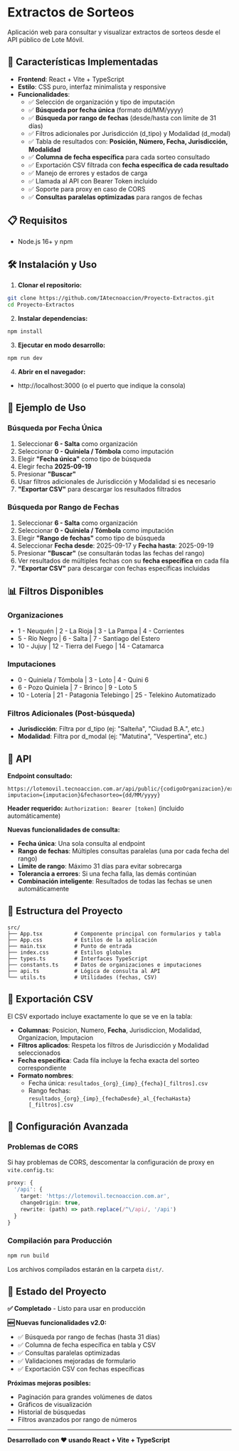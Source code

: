 # Extractos de Sorteos

Aplicación web para consultar y visualizar extractos de sorteos desde el API público de Lote Móvil.

## 🚀 Características Implementadas

- **Frontend**: React + Vite + TypeScript
- **Estilo**: CSS puro, interfaz minimalista y responsive
- **Funcionalidades**:
  - ✅ Selección de organización y tipo de imputación
  - ✅ **Búsqueda por fecha única** (formato dd/MM/yyyy)
  - ✅ **Búsqueda por rango de fechas** (desde/hasta con límite de 31 días)
  - ✅ Filtros adicionales por Jurisdicción (d_tipo) y Modalidad (d_modal)
  - ✅ Tabla de resultados con: **Posición, Número, Fecha, Jurisdicción, Modalidad**
  - ✅ **Columna de fecha específica** para cada sorteo consultado
  - ✅ Exportación CSV filtrada con **fecha específica de cada resultado**
  - ✅ Manejo de errores y estados de carga
  - ✅ Llamada al API con Bearer Token incluido
  - ✅ Soporte para proxy en caso de CORS
  - ✅ **Consultas paralelas optimizadas** para rangos de fechas

## 📋 Requisitos

- Node.js 16+ y npm

## 🛠️ Instalación y Uso

1. **Clonar el repositorio:**
```bash
git clone https://github.com/IAtecnoaccion/Proyecto-Extractos.git
cd Proyecto-Extractos
```

2. **Instalar dependencias:**
```bash
npm install
```

3. **Ejecutar en modo desarrollo:**
```bash
npm run dev
```

4. **Abrir en el navegador:**
- http://localhost:3000 (o el puerto que indique la consola)

## 🎯 Ejemplo de Uso

### Búsqueda por Fecha Única
1. Seleccionar **6 - Salta** como organización
2. Seleccionar **0 - Quiniela / Tómbola** como imputación  
3. Elegir **"Fecha única"** como tipo de búsqueda
4. Elegir fecha **2025-09-19**
5. Presionar **"Buscar"**
6. Usar filtros adicionales de Jurisdicción y Modalidad si es necesario
7. **"Exportar CSV"** para descargar los resultados filtrados

### Búsqueda por Rango de Fechas
1. Seleccionar **6 - Salta** como organización
2. Seleccionar **0 - Quiniela / Tómbola** como imputación  
3. Elegir **"Rango de fechas"** como tipo de búsqueda
4. Seleccionar **Fecha desde**: 2025-09-17 y **Fecha hasta**: 2025-09-19
5. Presionar **"Buscar"** (se consultarán todas las fechas del rango)
6. Ver resultados de múltiples fechas con su **fecha específica** en cada fila
7. **"Exportar CSV"** para descargar con fechas específicas incluidas

## 📊 Filtros Disponibles

### Organizaciones
- 1 - Neuquén | 2 - La Rioja | 3 - La Pampa | 4 - Corrientes
- 5 - Río Negro | 6 - Salta | 7 - Santiago del Estero
- 10 - Jujuy | 12 - Tierra del Fuego | 14 - Catamarca

### Imputaciones
- 0 - Quiniela / Tómbola | 3 - Loto | 4 - Quini 6
- 6 - Pozo Quiniela | 7 - Brinco | 9 - Loto 5
- 10 - Lotería | 21 - Patagonia Telebingo | 25 - Telekino Automatizado

### Filtros Adicionales (Post-búsqueda)
- **Jurisdicción**: Filtra por d_tipo (ej: "Salteña", "Ciudad B.A.", etc.)
- **Modalidad**: Filtra por d_modal (ej: "Matutina", "Vespertina", etc.)

## 🔧 API

**Endpoint consultado:**
```
https://lotemovil.tecnoaccion.com.ar/api/public/{codigoOrganizacion}/extracto?imputacion={imputacion}&fechasorteo={dd/MM/yyyy}
```

**Header requerido:** `Authorization: Bearer [token]` (incluido automáticamente)

**Nuevas funcionalidades de consulta:**
- **Fecha única**: Una sola consulta al endpoint
- **Rango de fechas**: Múltiples consultas paralelas (una por cada fecha del rango)
- **Límite de rango**: Máximo 31 días para evitar sobrecarga
- **Tolerancia a errores**: Si una fecha falla, las demás continúan
- **Combinación inteligente**: Resultados de todas las fechas se unen automáticamente

## 📁 Estructura del Proyecto

```
src/
├── App.tsx          # Componente principal con formularios y tabla
├── App.css          # Estilos de la aplicación
├── main.tsx         # Punto de entrada
├── index.css        # Estilos globales
├── types.ts         # Interfaces TypeScript
├── constants.ts     # Datos de organizaciones e imputaciones
├── api.ts           # Lógica de consulta al API
└── utils.ts         # Utilidades (fechas, CSV)
```

## 📄 Exportación CSV

El CSV exportado incluye exactamente lo que se ve en la tabla:
- **Columnas**: Posicion, Numero, **Fecha**, Jurisdiccion, Modalidad, Organizacion, Imputacion
- **Filtros aplicados**: Respeta los filtros de Jurisdicción y Modalidad seleccionados
- **Fecha específica**: Cada fila incluye la fecha exacta del sorteo correspondiente
- **Formato nombres**: 
  - Fecha única: `resultados_{org}_{imp}_{fecha}[_filtros].csv`
  - Rango fechas: `resultados_{org}_{imp}_{fechaDesde}_al_{fechaHasta}[_filtros].csv`

## 🔧 Configuración Avanzada

### Problemas de CORS
Si hay problemas de CORS, descomentar la configuración de proxy en `vite.config.ts`:

```typescript
proxy: {
  '/api': {
    target: 'https://lotemovil.tecnoaccion.com.ar',
    changeOrigin: true,
    rewrite: (path) => path.replace(/^\/api/, '/api')
  }
}
```

### Compilación para Producción
```bash
npm run build
```

Los archivos compilados estarán en la carpeta `dist/`.

## 🚀 Estado del Proyecto

**✅ Completado** - Listo para usar en producción

**🆕 Nuevas funcionalidades v2.0:**
- ✅ Búsqueda por rango de fechas (hasta 31 días)
- ✅ Columna de fecha específica en tabla y CSV
- ✅ Consultas paralelas optimizadas
- ✅ Validaciones mejoradas de formulario
- ✅ Exportación CSV con fechas específicas

**Próximas mejoras posibles:**
- Paginación para grandes volúmenes de datos
- Gráficos de visualización
- Historial de búsquedas
- Filtros avanzados por rango de números

---

**Desarrollado con ❤️ usando React + Vite + TypeScript**